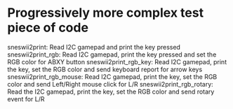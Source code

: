 Progressively more complex test piece of code
=============================================

sneswii2print: Read I2C gamepad and print the key pressed
sneswii2print_rgb: Read I2C gamepad, print the key pressed and set the RGB color for ABXY button
sneswii2print_rgb_key:  Read I2C gamepad, print the key, set the RGB color and send keyboard report for arrow keys
sneswii2print_rgb_mouse: Read I2C gamepad, print the key, set the RGB color and send Left/Right mouse click for L/R
sneswii2print_rgb_rotary: Read the I2C gamepad, print the key, set the RGB color and send rotary event for L/R
